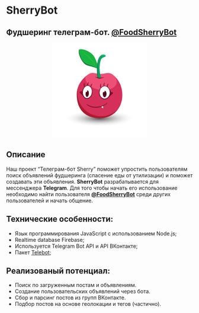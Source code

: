 # SherryBot
## Фудшеринг телеграм-бот. [@FoodSherryBot](https://t.me/FoodSherryBot)

<p align="center"><img src="Design/avatar.png" width="256"></p>

## Описание

Наш проект “Телеграм-бот Sherry” поможет упростить пользователям
поиск объявлений фудшеринга (спасение еды от утилизации) и поможет создавать эти объявления.
**SherryBot** разрабатывается для мессенджера **Telegram**. Для того чтобы начать его использование необходимо найти пользователя **[@FoodSherryBot](https://t.me/FoodSherryBot)** среди других пользователей и начать общение.

## Технические особенности:
- Язык программирования JavaScript с использованием Node.js;
- Realtime database Firebase;
- Используется Telegram Bot API и API ВКонтакте;
- Пакет [Telebot](https://github.com/mullwar/telebot);

## Реализованый потенциал:
- Поиск по загруженным постам и объявлениям.
- Создание пользовательских объявлений через бота.
- Сбор и парсинг постов из групп ВКонтакте.
- Подбор постов на основе геолокации и тегов (частично).

